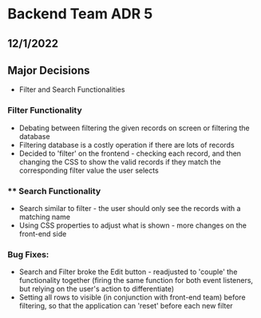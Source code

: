 # Backend Team ADR 5

## 12/1/2022
## Major Decisions
- Filter and Search Functionalities

### **Filter Functionality**
- Debating between filtering the given records on screen or filtering the database
- Filtering database is a costly operation if there are lots of records
- Decided to 'filter' on the frontend - checking each record, and then changing the CSS to show the valid records if they match the corresponding filter value the user selects
### ** Search Functionality
- Search similar to filter - the user should only see the records with a matching name
- Using CSS properties to adjust what is shown - more changes on the front-end side
### **Bug Fixes**: 
- Search and Filter broke the Edit button - readjusted to 'couple' the functionality together (firing the same function for both event listeners, but relying on the user's action to differentiate)
- Setting all rows to visible (in conjunction with front-end team) before filtering, so that the application can 'reset' before each new filter
